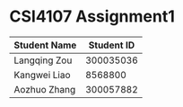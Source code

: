 # CSI4107 Assignment1
| Student Name | Student ID |
| --- | --- |
| Langqing Zou | 300035036 |
| Kangwei Liao | 8568800 |
| Aozhuo Zhang | 300057882 |